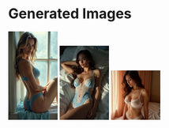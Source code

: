 # Generated Images



<img src="2025_06_25_01.webp" width="100"/> <img src="2025_06_25_02.webp" width="100"/> <img src="2025_06_25_03.webp" width="100"/>